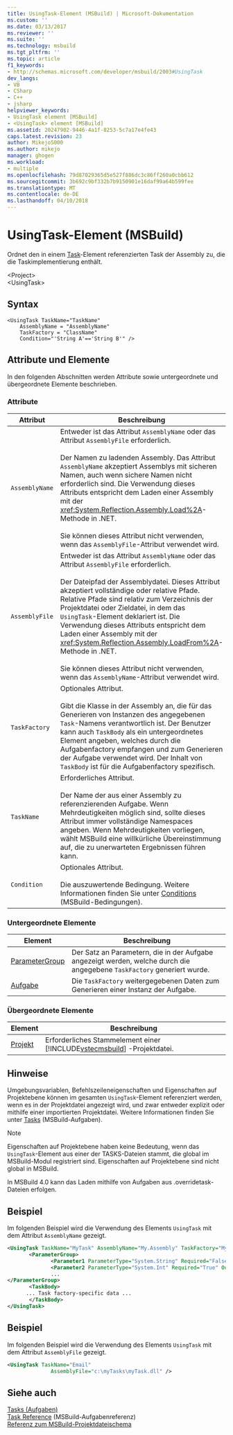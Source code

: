 ```yaml
---
title: UsingTask-Element (MSBuild) | Microsoft-Dokumentation
ms.custom: ''
ms.date: 03/13/2017
ms.reviewer: ''
ms.suite: ''
ms.technology: msbuild
ms.tgt_pltfrm: ''
ms.topic: article
f1_keywords:
- http://schemas.microsoft.com/developer/msbuild/2003#UsingTask
dev_langs:
- VB
- CSharp
- C++
- jsharp
helpviewer_keywords:
- UsingTask element [MSBuild]
- <UsingTask> element [MSBuild]
ms.assetid: 20247902-9446-4a1f-8253-5c7a17e4fe43
caps.latest.revision: 23
author: Mikejo5000
ms.author: mikejo
manager: ghogen
ms.workload:
- multiple
ms.openlocfilehash: 79d87029365d5e527f886dc3c86ff260a0cbb612
ms.sourcegitcommit: 3b692c9bf332b7b9150901e16daf99a64b599fee
ms.translationtype: MT
ms.contentlocale: de-DE
ms.lasthandoff: 04/10/2018
---
```

# <a name="usingtask-element-msbuild"></a>UsingTask-Element (MSBuild)
Ordnet den in einem [Task](../msbuild/task-element-msbuild.md)-Element referenzierten Task der Assembly zu, die die Taskimplementierung enthält.  

 \<Project>  
 \<UsingTask>  

## <a name="syntax"></a>Syntax  

```  
<UsingTask TaskName="TaskName"  
    AssemblyName = "AssemblyName"   
    TaskFactory = "ClassName"  
    Condition="'String A'=='String B'" />  
```  

## <a name="attributes-and-elements"></a>Attribute und Elemente  
 In den folgenden Abschnitten werden Attribute sowie untergeordnete und übergeordnete Elemente beschrieben.  

### <a name="attributes"></a>Attribute  

|Attribut|Beschreibung|  
|---------------|-----------------|  
|`AssemblyName`|Entweder ist das Attribut `AssemblyName` oder das Attribut `AssemblyFile` erforderlich.<br /><br /> Der Namen zu ladenden Assembly. Das Attribut `AssemblyName` akzeptiert Assemblys mit sicheren Namen, auch wenn sichere Namen nicht erforderlich sind. Die Verwendung dieses Attributs entspricht dem Laden einer Assembly mit der <xref:System.Reflection.Assembly.Load%2A>-Methode in .NET.<br /><br /> Sie können dieses Attribut nicht verwenden, wenn das `AssemblyFile`-Attribut verwendet wird.|  
|`AssemblyFile`|Entweder ist das Attribut `AssemblyName` oder das Attribut `AssemblyFile` erforderlich.<br /><br /> Der Dateipfad der Assemblydatei. Dieses Attribut akzeptiert vollständige oder relative Pfade. Relative Pfade sind relativ zum Verzeichnis der Projektdatei oder Zieldatei, in dem das `UsingTask`-Element deklariert ist. Die Verwendung dieses Attributs entspricht dem Laden einer Assembly mit der <xref:System.Reflection.Assembly.LoadFrom%2A>-Methode in .NET.<br /><br /> Sie können dieses Attribut nicht verwenden, wenn das `AssemblyName`-Attribut verwendet wird.|  
|`TaskFactory`|Optionales Attribut.<br /><br /> Gibt die Klasse in der Assembly an, die für das Generieren von Instanzen des angegebenen `Task`-Namens verantwortlich ist.  Der Benutzer kann auch `TaskBody` als ein untergeordnetes Element angeben, welches durch die Aufgabenfactory empfangen und zum Generieren der Aufgabe verwendet wird. Der Inhalt von `TaskBody` ist für die Aufgabenfactory spezifisch.|  
|`TaskName`|Erforderliches Attribut.<br /><br /> Der Name der aus einer Assembly zu referenzierenden Aufgabe. Wenn Mehrdeutigkeiten möglich sind, sollte dieses Attribut immer vollständige Namespaces angeben. Wenn Mehrdeutigkeiten vorliegen, wählt MSBuild eine willkürliche Übereinstimmung auf, die zu unerwarteten Ergebnissen führen kann.|  
|`Condition`|Optionales Attribut.<br /><br /> Die auszuwertende Bedingung. Weitere Informationen finden Sie unter [Conditions](../msbuild/msbuild-conditions.md) (MSBuild-Bedingungen).|  

### <a name="child-elements"></a>Untergeordnete Elemente  

|Element|Beschreibung|  
|-------------|-----------------|  
|[ParameterGroup](../msbuild/parametergroup-element.md)|Der Satz an Parametern, die in der Aufgabe angezeigt werden, welche durch die angegebene `TaskFactory` generiert wurde.|  
|[Aufgabe](../msbuild/task-element-msbuild.md)|Die `TaskFactory` weitergegebenen Daten zum Generieren einer Instanz der Aufgabe.|  

### <a name="parent-elements"></a>Übergeordnete Elemente  

|Element|Beschreibung|  
|-------------|-----------------|  
|[Projekt](../msbuild/project-element-msbuild.md)|Erforderliches Stammelement einer [!INCLUDE[vstecmsbuild](../extensibility/internals/includes/vstecmsbuild_md.md)] -Projektdatei.|  

## <a name="remarks"></a>Hinweise  
 Umgebungsvariablen, Befehlszeileneigenschaften und Eigenschaften auf Projektebene können im gesamten `UsingTask`-Element referenziert werden, wenn es in der Projektdatei angezeigt wird, und zwar entweder explizit oder mithilfe einer importierten Projektdatei. Weitere Informationen finden Sie unter [Tasks](../msbuild/msbuild-tasks.md) (MSBuild-Aufgaben).  

> [!NOTE]
>  Eigenschaften auf Projektebene haben keine Bedeutung, wenn das `UsingTask`-Element aus einer der TASKS-Dateien stammt, die global im MSBuild-Modul registriert sind. Eigenschaften auf Projektebene sind nicht global in MSBuild.  

 In MSBuild 4.0 kann das Laden mithilfe von Aufgaben aus .overridetask-Dateien erfolgen.  

## <a name="example"></a>Beispiel  
 Im folgenden Beispiel wird die Verwendung des Elements `UsingTask` mit dem Attribut `AssemblyName` gezeigt.  

```xml  
<UsingTask TaskName="MyTask" AssemblyName="My.Assembly" TaskFactory="MyTaskFactory">  
       <ParameterGroup>  
              <Parameter1 ParameterType="System.String" Required="False" Output="False"/>  
              <Parameter2 ParameterType="System.Int" Required="True" Output="False"/>  
              ...  
</ParameterGroup>  
       <TaskBody>  
      ... Task factory-specific data ...  
       </TaskBody>  
</UsingTask>  
```  

## <a name="example"></a>Beispiel  
 Im folgenden Beispiel wird die Verwendung des Elements `UsingTask` mit dem Attribut `AssemblyFile` gezeigt.  

```xml  
<UsingTask TaskName="Email"  
              AssemblyFile="c:\myTasks\myTask.dll" />  
```  

## <a name="see-also"></a>Siehe auch  
 [Tasks (Aufgaben)](../msbuild/msbuild-tasks.md)   
 [Task Reference](../msbuild/msbuild-task-reference.md)  (MSBuild-Aufgabenreferenz)  
 [Referenz zum MSBuild-Projektdateischema](../msbuild/msbuild-project-file-schema-reference.md)
